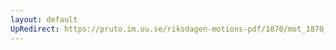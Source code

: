 ```yaml
---
layout: default
UpRedirect: https://pruto.im.uu.se/riksdagen-motions-pdf/1870/mot_1870__fk__12/mot_1870__fk__12-002.pdf
---
```

